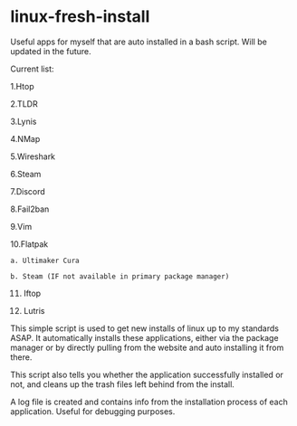 # linux-fresh-install
Useful apps for myself that are auto installed in a bash script. Will be updated in the future. 

Current list:

 1.Htop

2.TLDR

3.Lynis

4.NMap

5.Wireshark

6.Steam

7.Discord

8.Fail2ban

9.Vim

10.Flatpak
    
    a. Ultimaker Cura

    b. Steam (IF not available in primary package manager)

11. Iftop

12. Lutris

This simple script is used to get new installs of linux up to my standards ASAP. It automatically installs these applications, either via the package manager
or by directly pulling from the website and auto installing it from there. 

This script also tells you whether the application successfully installed or not, and cleans up the trash files left behind from the install.

A log file is created and contains info from the installation process of each application. Useful for debugging purposes.
